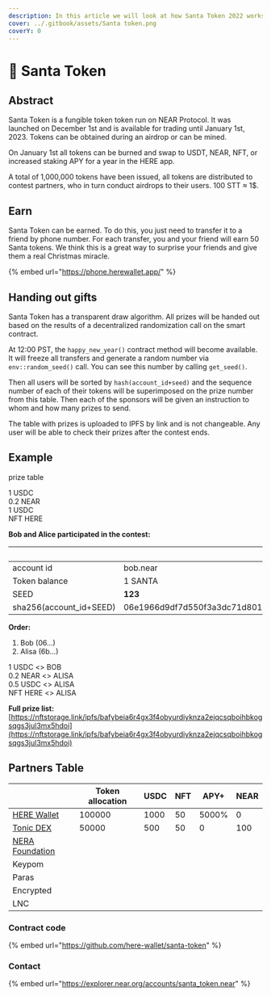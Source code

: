 ```yaml
---
description: In this article we will look at how Santa Token 2022 works
cover: ../.gitbook/assets/Santa token.png
coverY: 0
---
```


# 🎅 Santa Token

## Abstract

Santa Token is a fungible token token run on NEAR Protocol. It was launched on December 1st and is available for trading until January 1st, 2023. Tokens can be obtained during an airdrop or can be mined.

On January 1st all tokens can be burned and swap to USDT, NEAR, NFT, or increased staking APY for a year in the HERE app.

A total of 1,000,000 tokens have been issued, all tokens are distributed to contest partners, who in turn conduct airdrops to their users. 100 STT ≈ 1$.

## Earn

Santa Token can be earned. To do this, you just need to transfer it to a friend by phone number. For each transfer, you and your friend will earn 50 Santa tokens. We think this is a great way to surprise your friends and give them a real Christmas miracle.

{% embed url="https://phone.herewallet.app/" %}

## Handing out gifts

Santa Token has a transparent draw algorithm. All prizes will be handed out based on the results of a decentralized randomization call on the smart contract.

At 12:00 PST, the `happy_new_year()` contract method will become available. It will freeze all transfers and generate a random number via  `env::random_seed()` call. You can see this number by calling `get_seed()`.

Then all users will be sorted by `hash(account_id+seed)` and the sequence number of each of their tokens will be superimposed on the prize number from this table. Then each of the sponsors will be given an instruction to whom and how many prizes to send.

The table with prizes is uploaded to IPFS by link and is not changeable. Any user will be able to check their prizes after the contest ends.

## Example

prize table

1 USDC\
0.2 NEAR\
1 USDC\
NFT HERE

**Bob and Alice participated in the contest:**

|                          | Bob                                                              | Alisa                                                            |
| ------------------------ | ---------------------------------------------------------------- | ---------------------------------------------------------------- |
| account id               | bob.near                                                         | alisa.near                                                       |
| Token balance            | 1 SANTA                                                          | 3 SANTA                                                          |
| SEED                     | **123**                                                          | **123**                                                          |
| sha256(account\_id+SEED) | 06e1966d9df7d550f3a3dc71d801afb44dbaa20d1c19cf9405655c6fdacdec0a | 6b6183a63e3dc66cf472a36a9b7b811c44026797cd0b36263f261b6be182bc1d |

**Order:**

1. Bob (06...)
2. Alisa (6b...)

1 USDC <> BOB\
0.2 NEAR <> ALISA\
0.5 USDC <> ALISA\
NFT HERE <> ALISA



**Full prize list:** [https://nftstorage.link/ipfs/bafybeia6r4gx3f4obyurdiyknza2ejqcsqboihbkogsqgs3jul3mx5hdoi](https://nftstorage.link/ipfs/bafybeia6r4gx3f4obyurdiyknza2ejqcsqboihbkogsqgs3jul3mx5hdoi)

## Partners Table

|                                            | Token allocation | USDC | NFT | APY+  | NEAR |
| ------------------------------------------ | ---------------- | ---- | --- | ----- | ---- |
| [HERE Wallet](http://herewallet.app/)      | 100000           | 1000 | 50  | 5000% | 0    |
| [Tonic DEX](https://app.tonic.foundation/) | 50000            | 500  | 50  | 0     | 100  |
| [NERA Foundation](https://near.org/)       |                  |      |     |       |      |
| Keypom                                     |                  |      |     |       |      |
| Paras                                      |                  |      |     |       |      |
| Encrypted                                  |                  |      |     |       |      |
| LNC                                        |                  |      |     |       |      |

### Contract code

{% embed url="https://github.com/here-wallet/santa-token" %}

### Contact

{% embed url="https://explorer.near.org/accounts/santa_token.near" %}

